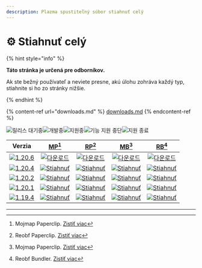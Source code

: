 ```yaml
---
description: Plazma spustiteľný súbor stiahnuť celý
---
```


# ⚙️ Stiahnuť celý

{% hint style="info" %}

**Táto stránka je určená pre odborníkov.**

Ak ste bežný používateľ a neviete presne, akú úlohu zohráva každý typ,
stiahnite si ho zo stránky nižšie.

{% endhint %}

{% content-ref url="downloads.md" %}
[downloads.md](downloads.md)
{% endcontent-ref %}

[wtr]: <https://badge.plazmamc.org/0/Čaká sa na uvoľnenie>

![릴리스 대기중][wtr]![개발중](https://badge.plazmamc.org/1/개발중)![지원중](https://badge.plazmamc.org/2/지원중)![기능 지원 중단](https://badge.plazmamc.org/6/기능%20지원%20중단)![지원 종료](https://badge.plazmamc.org/4/지원%20종료)

|                                       Verzia                                      |                              [MP](#user-content-fn-1)[^1]                              |                              [RP](#user-content-fn-2)[^2]                              |                              [MB](#user-content-fn-3)[^3]                              |                              [RB](#user-content-fn-4)[^4]                              |
| :-------------------------------------------------------------------------------: | :------------------------------------------------------------------------------------: | :------------------------------------------------------------------------------------: | :------------------------------------------------------------------------------------: | :------------------------------------------------------------------------------------: |
| [![1.20.6](https://badge.plazmamc.org/2/1.20.6)](https://git.plazmamc.org/1.20.6) |     [![다운로드](https://badge.plazmamc.org/1/다운로드)](https://dl.plazmamc.org/1.20.6/0)     |     [![다운로드](https://badge.plazmamc.org/1/다운로드)](https://dl.plazmamc.org/1.20.6/1)     |     [![다운로드](https://badge.plazmamc.org/1/다운로드)](https://dl.plazmamc.org/1.20.6/2)     |     [![다운로드](https://badge.plazmamc.org/1/다운로드)](https://dl.plazmamc.org/1.20.6/3)     |
| [![1.20.4](https://badge.plazmamc.org/2/1.20.4)](https://git.plazmamc.org/1.20.4) | [![Stiahnuť](https://badge.plazmamc.org/1/Stiahnuť)](https://dl.plazmamc.org/1.20.4/0) | [![Stiahnuť](https://badge.plazmamc.org/1/Stiahnuť)](https://dl.plazmamc.org/1.20.4/1) | [![Stiahnuť](https://badge.plazmamc.org/1/Stiahnuť)](https://dl.plazmamc.org/1.20.4/2) | [![Stiahnuť](https://badge.plazmamc.org/1/Stiahnuť)](https://dl.plazmamc.org/1.20.4/3) |
| [![1.20.2](https://badge.plazmamc.org/4/1.20.2)](https://git.plazmamc.org/1.20.2) | [![Stiahnuť](https://badge.plazmamc.org/1/Stiahnuť)](https://dl.plazmamc.org/1.20.2/0) | [![Stiahnuť](https://badge.plazmamc.org/1/Stiahnuť)](https://dl.plazmamc.org/1.20.2/1) | [![Stiahnuť](https://badge.plazmamc.org/1/Stiahnuť)](https://dl.plazmamc.org/1.20.2/2) | [![Stiahnuť](https://badge.plazmamc.org/1/Stiahnuť)](https://dl.plazmamc.org/1.20.2/3) |
| [![1.20.1](https://badge.plazmamc.org/4/1.20.1)](https://git.plazmamc.org/1.20.1) | [![Stiahnuť](https://badge.plazmamc.org/1/Stiahnuť)](https://dl.plazmamc.org/1.20.1/0) | [![Stiahnuť](https://badge.plazmamc.org/1/Stiahnuť)](https://dl.plazmamc.org/1.20.1/1) | [![Stiahnuť](https://badge.plazmamc.org/1/Stiahnuť)](https://dl.plazmamc.org/1.20.1/2) | [![Stiahnuť](https://badge.plazmamc.org/1/Stiahnuť)](https://dl.plazmamc.org/1.20.1/3) |
| [![1.19.4](https://badge.plazmamc.org/4/1.19.4)](https://git.plazmamc.org/1.19.4) | [![Stiahnuť](https://badge.plazmamc.org/1/Stiahnuť)](https://dl.plazmamc.org/1.19.4/0) | [![Stiahnuť](https://badge.plazmamc.org/1/Stiahnuť)](https://dl.plazmamc.org/1.19.4/1) | [![Stiahnuť](https://badge.plazmamc.org/1/Stiahnuť)](https://dl.plazmamc.org/1.19.4/2) | [![Stiahnuť](https://badge.plazmamc.org/1/Stiahnuť)](https://dl.plazmamc.org/1.19.4/3) |

***

[^1]: Mojmap Paperclip. [Zistiť viac](../administration/getting-started#id-2)

[^2]: Reobf Paperclip. [Zistiť viac](../administration/getting-started#id-2)

[^3]: Mojmap Paperclip. [Zistiť viac](../administration/getting-started#id-2)

[^4]: Reobf Bundler. [Zistiť viac](../administration/getting-started#id-2)
